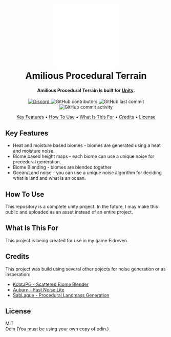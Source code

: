 
<h1 align="center" style="text-align: center">
  <br>
  <a href="https://www.amilious.com"><img src="https://github.com/amilious-ba/AmiliousProceduralTerrain/blob/master/Assets/Amilious/Core/Assets/Icons/logo.png" alt="Amilious" width="200"></a>
  <br>
  Amilious Procedural Terrain
  <br>
</h1>

<h4 align="center">Amilious Procedural Terrain is built for <a href="http://unity.com" target="_blank">Unity</a>.</h4>

<p align="center" style="text-align: center">  
  <a href="https://discord.gg/m3BhGJ6BAf">
    <img alt="Discord" src="https://img.shields.io/discord/907228288735408158?label=discord&logo=discord">
  </a>
  <img alt="GitHub contributors" src="https://img.shields.io/github/contributors/amilious-ba/AmiliousProceduralTerrain">
  <img alt="GitHub last commit" src="https://img.shields.io/github/last-commit/amilious-ba/AmiliousProceduralTerrain">
  <img alt="GitHub commit activity" src="https://img.shields.io/github/commit-activity/m/amilious-ba/AmiliousProceduralTerrain">
</p>

<p align="center" style="text-align: center">
  <a href="#key-features">Key Features</a> •
  <a href="#how-to-use">How To Use</a> •
  <a href="#what-is-this-for">What Is This For</a> •
  <a href="#credits">Credits</a> •
  <a href="#license">License</a>
</p>

## Key Features

* Heat and moisture based biomes - biomes are generated using a heat and moisture noise.
* Biome based height maps - each biome can use a unique noise for precedural generation.
* Biome Blending - biomes are blended together
* Ocean/Land noise - you can use a unique noise algorithm for deciding what is land and what is an ocean.

## How To Use

This repository is a complete unity project.  In the future, I may make this public and uploaded as an
asset instead of an entire project.

## What Is This For

This project is being created for use in my game Eidreven.

## Credits

This project was build using several other pojects for noise generation or as insperation:

- [KdotJPG - Scattered Biome Blender](https://github.com/KdotJPG/Scattered-Biome-Blender)
- [Auburn - Fast Noise Lite](https://github.com/Auburn/FastNoiseLite)
- [SabLague - Procedural Landmass Generation](https://github.com/SebLague/Procedural-Landmass-Generation)

## License

MIT <br />
Odin (You must be using your own copy of odin.)
